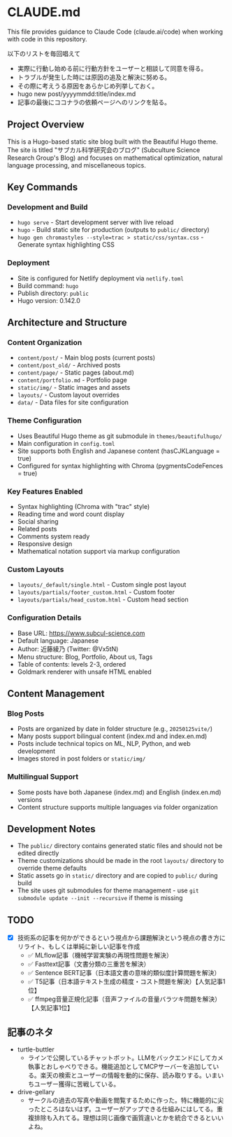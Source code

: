 # CLAUDE.md

This file provides guidance to Claude Code (claude.ai/code) when working with code in this repository.

以下のリストを毎回唱えて
- 実際に行動し始める前に行動方針をユーザーと相談して同意を得る。
- トラブルが発生した時には原因の追及と解決に努める。
- その際に考えうる原因をあらかじめ列挙しておく。
- hugo new post/yyyymmdd:title/index.md
- 記事の最後にココナラの依頼ページへのリンクを貼る。

## Project Overview

This is a Hugo-based static site blog built with the Beautiful Hugo theme. The site is titled "サブカル科学研究会のブログ" (Subculture Science Research Group's Blog) and focuses on mathematical optimization, natural language processing, and miscellaneous topics.

## Key Commands

### Development and Build
- `hugo serve` - Start development server with live reload
- `hugo` - Build static site for production (outputs to `public/` directory)
- `hugo gen chromastyles --style=trac > static/css/syntax.css` - Generate syntax highlighting CSS

### Deployment
- Site is configured for Netlify deployment via `netlify.toml`
- Build command: `hugo`
- Publish directory: `public`
- Hugo version: 0.142.0

## Architecture and Structure

### Content Organization
- `content/post/` - Main blog posts (current posts)
- `content/post_old/` - Archived posts
- `content/page/` - Static pages (about.md)
- `content/portfolio.md` - Portfolio page
- `static/img/` - Static images and assets
- `layouts/` - Custom layout overrides
- `data/` - Data files for site configuration

### Theme Configuration
- Uses Beautiful Hugo theme as git submodule in `themes/beautifulhugo/`
- Main configuration in `config.toml`
- Site supports both English and Japanese content (hasCJKLanguage = true)
- Configured for syntax highlighting with Chroma (pygmentsCodeFences = true)

### Key Features Enabled
- Syntax highlighting (Chroma with "trac" style)
- Reading time and word count display
- Social sharing
- Related posts
- Comments system ready
- Responsive design
- Mathematical notation support via markup configuration

### Custom Layouts
- `layouts/_default/single.html` - Custom single post layout
- `layouts/partials/footer_custom.html` - Custom footer
- `layouts/partials/head_custom.html` - Custom head section

### Configuration Details
- Base URL: https://www.subcul-science.com
- Default language: Japanese
- Author: 近藤綾乃 (Twitter: @Vx5tN)
- Menu structure: Blog, Portfolio, About us, Tags
- Table of contents: levels 2-3, ordered
- Goldmark renderer with unsafe HTML enabled

## Content Management

### Blog Posts
- Posts are organized by date in folder structure (e.g., `20250125vite/`)
- Many posts support bilingual content (index.md and index.en.md)
- Posts include technical topics on ML, NLP, Python, and web development
- Images stored in post folders or `static/img/`

### Multilingual Support
- Some posts have both Japanese (index.md) and English (index.en.md) versions
- Content structure supports multiple languages via folder organization

## Development Notes

- The `public/` directory contains generated static files and should not be edited directly
- Theme customizations should be made in the root `layouts/` directory to override theme defaults
- Static assets go in `static/` directory and are copied to `public/` during build
- The site uses git submodules for theme management - use `git submodule update --init --recursive` if theme is missing

## TODO
- [x] 技術系の記事を何かができるという視点から課題解決という視点の書き方にリライト、もしくは単純に新しい記事を作成
  - ✅ MLflow記事（機械学習実験の再現性問題を解決）
  - ✅ Fasttext記事（文書分類の三重苦を解決）
  - ✅ Sentence BERT記事（日本語文書の意味的類似度計算問題を解決）
  - ✅ T5記事（日本語テキスト生成の精度・コスト問題を解決）【人気記事1位】
  - ✅ ffmpeg音量正規化記事（音声ファイルの音量バラツキ問題を解決）【人気記事1位】

## 記事のネタ
- turtle-buttler
    - ラインで公開しているチャットボット。LLMをバックエンドにしてカメ執事とおしゃべりできる。機能追加としてMCPサーバーを追加している。楽天の検索とユーザーの情報を動的に保存、読み取りする。いまいちユーザー獲得に苦戦している。
- drive-gellary
    - サークルの過去の写真や動画を閲覧するために作った。特に機能的に尖ったところはないはず。ユーザーがアップできる仕組みにはしてる。重複排除も入れてる。理想は同じ画像で画質違いとかを統合できるといいよね。